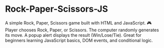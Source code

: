 # Rock-Paper-Scissors-JS
A simple Rock, Paper, Scissors game built with HTML and JavaScript. 🎮  Player chooses Rock, Paper, or Scissors.  The computer randomly generates its move.  A popup alert displays the result (Win/Lose/Tie).  Great for beginners learning JavaScript basics, DOM events, and conditional logic.
